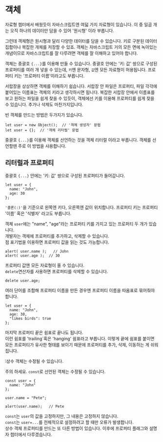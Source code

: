 # 객체
자료형 챕터에서 배웠듯이 자바스크립트엔 여덟 가지 자료형이 있습니다. 이 중 일곱 개는 오직 하나의 데이터만 담을 수 있어 '원시형' 이라 부릅니다.   
   
그런데 객체형은 원시형과 달리 다양한 데이터를 담을 수 있습니다. 키로 구분된 데이터 집합이나 복잡한 개체를 저장할 수 있죠. 객체는 자바스크립트 거의 모든 면에 녹아있는 개념이므로 자바스크립트를 잘 다루려면 객체를 잘 이해하고 있어야 합니다.   
   
객체는 중괄호 `{...}`를 이용해 만들 수 있습니다. 중괄호 안에는 '키: 값' 쌍으로 구성된 프로퍼티를 여러 개 넣을 수 있는데, `키`엔 문자형, `값`엔 모든 자료형이 허용됩니다. 프로퍼티 키는 '프로퍼티 이름'이라고도 부릅니다.   
   
서랍장을 상상하면 객체를 이해하기 쉽습니다. 서랍장 안 파일은 프로퍼티, 파일 각각에 붙어있는 이름표는 객체의 키라고 생각하시면 됩니다. 복잡한 서랍장 안에서 이름표를 보고 원하는 파일을 쉽게 찾을 수 있듯이, 객체에선 키를 이용해 프로퍼티를 쉽게 찾을 수 있습니다. 추가나 삭제도 마찬가지입니다.   
   
빈 객체를 만드는 방법은 두가지가 있습니다.
```
let user = new Object();  // '객체 생성자' 문법
let user = {};  // '객체 리터럴' 문법
```
중괄호 `{...}`를 이용해 객체를 선언하는 것을 객체 리터럴 이라고 부릅니다. 객체를 선언할땐 주로 이 방법을 사용합니다.   


## 리터럴과 프로퍼티
중괄호 `{...}` 안에는 '키: 값' 쌍으로 구성된 프로퍼티가 들어갑니다.
```
let user = {
  name: "John",
  age: 30
};
```
`'콜론(:)'`을 기준으로 왼쪽엔 키다, 오른쪽엔 값이 위치합니다. 프로퍼티 키는 프로퍼티 '이름' 혹은 '식별자' 라고도 부릅니다.   
   
객체 `user`에는 "name", "age"라는 프로퍼티 키를 가지고 있는 프로퍼티 두 개가 있습니다.   
개발자는 객체에 프로퍼티를 추가하고, 삭제할 수 있습니다.   
점 표기법을 이용하면 프로퍼티 값을 읽는 것도 가능합니다.
```
alert( user.name );   // John
alert( user.age );  // 30
```   
프로퍼티 값엔 모든 자료형이 올 수 있습니다.   
`delete`연산자를 사용하면 프로퍼티를 삭제할 수 있습니다.
```
delete user.age;
```
   
여러 단어를 조합해 프로퍼티 이름을 만든 경우엔 프로퍼티 이름을 따옴표로 묶어줘야 합니다.
```
let user = { 
  name: "John",
  age: 30, 
  "likes birds": true
};
```
마지막 프로퍼티 끝은 쉼표로 끝나도 됩니다.   
이런 쉼표를 'trailing`혹은 'hanging' 쉼표라고 부릅니다. 이렇게 끝에 쉼표를 붙이면 모든 프로퍼티가 유사한 형태를 보이기 때문에 프로퍼티를 추가, 삭제, 이동하는 게 쉬워집니다.   
   
❕상수 객체는 수정될 수 있습니다.   
   
주의 하세요. `const`로 선언된 객체는 수정될 수 있습니다.
```
const user = { 
  name: "John"
};

user.name = "Pete"; 

alert(user.name);   // Pete
```
`const`는 `user`의 값을 고정하지만, 그 내용은 고정하지 않습니다.   
`const`는 `user=...`를 전체적으로 설정하려고 할 때만 오류가 발생합니다.   
상수 객체 프로퍼티를 만드는 또 다른 방법이 있습니다. 이후에 프로퍼티 플래그와 설명자 챕터에서 다루겠습니다.


